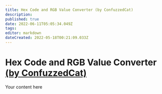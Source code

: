 ```yaml
---
title: Hex Code and RGB Value Converter (by ConfuzzedCat)
description: 
published: true
date: 2022-06-11T05:05:34.049Z
tags: 
editor: markdown
dateCreated: 2022-05-18T00:21:09.033Z
---
```


# Hex Code and RGB Value Converter [(by ConfuzzedCat)](https://www.twitch.tv/confuzzedcat)
Your content here